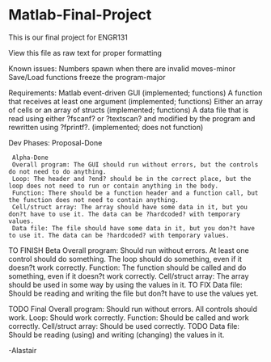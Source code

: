Matlab-Final-Project
====================
This is our final project for ENGR131

View this file as raw text for proper formatting


Known issues:
Numbers spawn when there are invalid moves-minor
Save/Load functions freeze the program-major

Requirements:
Matlab event-driven GUI (implemented; functions)
A function that receives at least one argument (implemented; functions)
Either an array of cells or an array of structs (implemented; functions)
A data file that is read using either ?fscanf? or ?textscan? and modified by the program and rewritten using ?fprintf?. (implemented; does not function)

Dev Phases:
     Proposal-Done

     Alpha-Done
     Overall program: The GUI should run without errors, but the controls do not need to do anything.
     Loop: The header and ?end? should be in the correct place, but the loop does not need to run or contain anything in the body.
     Function: There should be a function header and a function call, but the function does not need to contain anything.
     Cell/struct array: The array should have some data in it, but you don?t have to use it. The data can be ?hardcoded? with temporary values.
     Data file: The file should have some data in it, but you don?t have to use it. The data can be ?hardcoded? with temporary values.

TO FINISH     Beta
     Overall program: Should run without errors. At least one control should do something.
     The loop should do something, even if it doesn?t work correctly.
     Function: The function should be called and do something, even if it doesn?t work correctly.
     Cell/struct array: The array should be used in some way by using the values in it.
TO FIX     Data file: Should be reading and writing the file but don?t have to use the values yet.

TODO     Final
     Overall program: Should run without errors. All controls should work.
     Loop: Should work correctly.
     Function: Should be called and work correctly.
     Cell/struct array: Should be used correctly.
TODO     Data file: Should be reading (using) and writing (changing) the values in it.

-Alastair